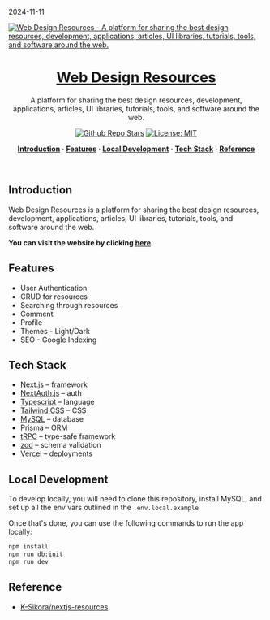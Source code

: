 2024-11-11

<a href="https://dub.co">
  <img alt="Web Design Resources - A platform for sharing the best design resources, development, applications, articles, UI libraries, tutorials, tools, and software around the web." src="./screenshot/homepage.png">

  <h1 align="center">Web Design Resources</h1>
</a>

<p align="center">
  A platform for sharing the best design resources, development, applications, articles, UI libraries, tutorials, tools, and software around the web.
</p>

<p align="center">
    <a href="https://github.com/Jay-Ohhh/web-design-resources"><img alt="Github Repo Stars" src="https://img.shields.io/github/stars/Jay-Ohhh/web-design-resources" /></a>
    <a href="https://github.com/Jay-Ohhh/elegant-toast/blob/master/LICENSE" target="_blank" rel="nooppener noreferrer"><img alt="License: MIT" src="https://img.shields.io/github/license/Jay-Ohhh/web-design-resources?color=%2351aa38" /></a>
</p>

<p align="center">
  <a href="#introduction"><strong>Introduction</strong></a> ·
  <a href="#features"><strong>Features</strong></a> ·
  <a href="#local-development"><strong>Local Development</strong></a> ·
  <a href="#tech-stack"><strong>Tech Stack</strong></a> ·
  <a href="#reference"><strong>Reference</strong></a>
</p>
<br/>

## Introduction

Web Design Resources is a platform for sharing the best design resources, development, applications, articles, UI libraries, tutorials, tools, and software around the web.

**You can visit the website by clicking [here](https://resource.web-sources.net).**

## Features

- User Authentication
- CRUD for resources
- Searching through resources
- Comment
- Profile
- Themes - Light/Dark
- SEO - Google Indexing

## Tech Stack
- [Next.js](https://nextjs.org/) – framework
- [NextAuth.js](https://next-auth.js.org/) – auth
- [Typescript](https://www.typescriptlang.org/) – language
- [Tailwind CSS](https://tailwindcss.com/) – CSS
- [MySQL](https://mysql.com/) – database
- [Prisma](https://prisma.io/) – ORM
- [tRPC](https://trpc.io/) – type-safe framework
- [zod](https://zod.dev/) – schema validation
- [Vercel](https://vercel.com/) – deployments

## Local Development

To develop locally, you will need to clone this repository, install MySQL, and set up all the env vars outlined in the `.env.local.example`

Once that's done, you can use the following commands to run the app locally:

```bash
npm install
npm run db:init
npm run dev
```

## Reference

- [K-Sikora/nextjs-resources](https://github.com/K-Sikora/nextjs-resources)



